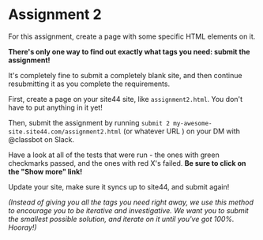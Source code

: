 # Assignment 2

For this assignment, create a page with some specific HTML elements on it.

**There's only one way to find out exactly what tags you need: submit the assignment!**

It's completely fine to submit a completely blank site, and then continue resubmitting it as you complete the requirements.

First, create a page on your site44 site, like `assignment2.html`. You don't have to put anything in it yet!

Then, submit the assignment by running `submit 2 my-awesome-site.site44.com/assignment2.html` (or whatever URL ) on your DM with @classbot on Slack.

Have a look at all of the tests that were run - the ones with green checkmarks passed, and the ones with red X's failed. **Be sure to click on the "Show more" link!**

Update your site, make sure it syncs up to site44, and submit again!

_(Instead of giving you all the tags you need right away, we use this method to encourage you to be iterative and investigative. We want you to submit the smallest possible solution, and iterate on it until you've got 100%. Hooray!)_
